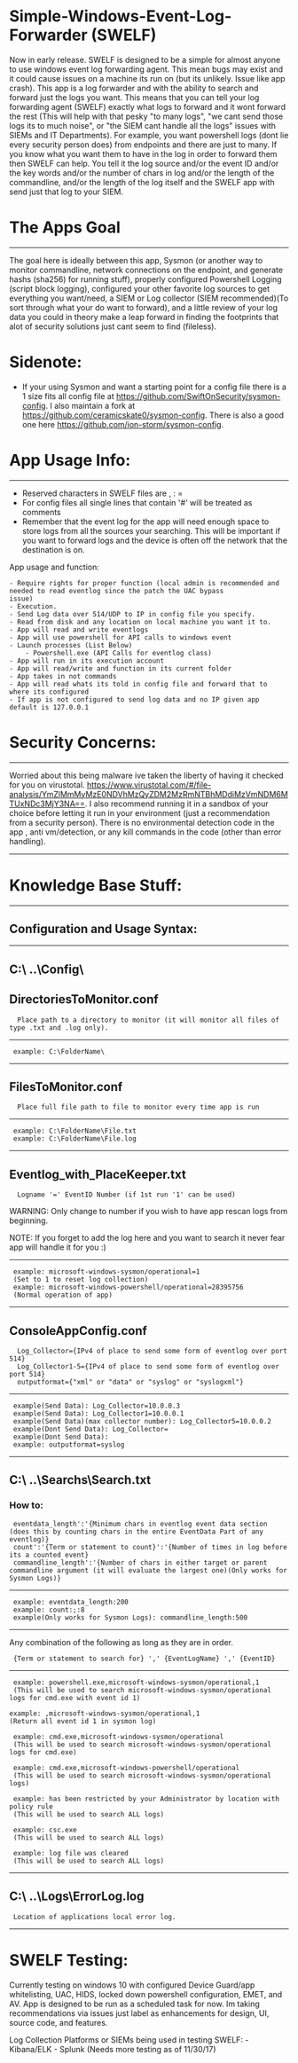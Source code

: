 # Simple-Windows-Event-Log-Forwarder (SWELF)
Now in early release. SWELF is designed to be a simple for almost anyone to use windows event log forwarding agent. This mean bugs may exist and it could cause issues on a machine its run on (but its unlikely. Issue like app crash). This app is a log forwarder and with the ability to search and forward just the logs you want. This means that you can tell your log forwarding agent (SWELF) exactly what logs to forward and it wont forward the rest (This will help with that pesky "to many logs", "we cant send those logs its to much noise", or "the SIEM cant handle all the logs" issues with SIEMs and IT Departments). 
For example, you want powershell logs (dont lie every security person does) from endpoints and there are just to many. If you know what you want them to have in the log in order to forward them then SWELF can help. You tell it the log source and/or the event ID and/or the key words and/or the number of chars in log and/or the length of the commandline, and/or the length of the log itself and the SWELF app with send just that log to your SIEM. 

# The Apps Goal
--------------------------------------------------------------------------------
The goal here is ideally between this app, Sysmon (or another way to monitor commandline, network connections on the endpoint, and generate hashs  (sha256) for running stuff), properly configured Powershell Logging (script block logging), configured your other favorite log sources to get everything you want/need, a SIEM or Log collector (SIEM recommended)(To sort through what your do want to forward), and a little review of your log data you could in theory make a leap forward in finding the footprints that alot of security solutions just cant seem to find (fileless). 
# Sidenote:
- If your using Sysmon and want a starting point for a config file there is a 1 size fits all config file at https://github.com/SwiftOnSecurity/sysmon-config. I also maintain a fork at https://github.com/ceramicskate0/sysmon-config. There is also a good one here https://github.com/ion-storm/sysmon-config.

# App Usage Info:
--------------------------------------------------------------------------------
- Reserved characters in SWELF files are , : =
- For config files all single lines that contain '#' will be treated as comments
- Remember that the event log for the app will need enough space to store logs from all the sources your searching. This will be       important if you want to forward logs and the device is often off the network that the destination is on.


App usage and function:

    - Require rights for proper function (local admin is recommended and needed to read eventlog since the patch the UAC bypass       
    issue)
    - Execution. 
    - Send Log data over 514/UDP to IP in config file you specify.
    - Read from disk and any location on local machine you want it to.
    - App will read and write eventlogs
    - App will use powershell for API calls to windows event    
    - Launch processes (List Below)
        - Powershell.exe (API Calls for eventlog class)
    - App will run in its execution account
    - App will read/write and function in its current folder
    - App takes in not commands
    - App will read whats its told in config file and forward that to where its configured
    - If app is not configured to send log data and no IP given app default is 127.0.0.1  

# Security Concerns:
--------------------------------------------------------------------------------
Worried about this being malware ive taken the liberty of having it checked for you on virustotal. https://www.virustotal.com/#/file-analysis/YmZlMmMyMzE0NDVhMzQyZDM2MzRmNTBhMDdiMzVmNDM6MTUxNDc3MjY3NA==.
I also recommend running it in a sandbox of your choice before letting it run in your environment (just a recommendation from a security person). There is no environmental detection code in the app , anti vm/detection, or any kill commands in the code (other than error handling).

--------------------------------------------------------------------------------


# Knowledge Base Stuff:
--------------------------------------------------------------------------------

## Configuration and Usage Syntax:
--------------------------------------------------------------------------------

## C:\ ..\Config\
  
##  DirectoriesToMonitor.conf
  
      Place path to a directory to monitor (it will monitor all files of type .txt and .log only).
    
--------------------------------------------------------------------------------
     example: C:\FolderName\
--------------------------------------------------------------------------------

##  FilesToMonitor.conf
  
      Place full file path to file to monitor every time app is run
    
--------------------------------------------------------------------------------
     example: C:\FolderName\File.txt 
     example: C:\FolderName\File.log
--------------------------------------------------------------------------------

##  Eventlog_with_PlaceKeeper.txt
  
      Logname '=' EventID Number (if 1st run '1' can be used)
    
    
WARNING: Only change to number if you wish to have app rescan logs from beginning.

NOTE: If you forget to add the log here and you want to search it never fear app will handle it for you :)
    
--------------------------------------------------------------------------------
     example: microsoft-windows-sysmon/operational=1
     (Set to 1 to reset log collection)
     example: microsoft-windows-powershell/operational=28395756
     (Normal operation of app)
--------------------------------------------------------------------------------

##  ConsoleAppConfig.conf
  
      Log_Collector={IPv4 of place to send some form of eventlog over port 514}
      Log_Collector1-5={IPv4 of place to send some form of eventlog over port 514}
      outputformat={"xml" or "data" or "syslog" or "syslogxml"}
    
--------------------------------------------------------------------------------
     example(Send Data): Log_Collector=10.0.0.3
     example(Send Data): Log_Collector1=10.0.0.1
     example(Send Data)(max collector number): Log_Collector5=10.0.0.2
     example(Dont Send Data): Log_Collector=
     example(Dont Send Data): 
     example: outputformat=syslog
--------------------------------------------------------------------------------

## C:\ ..\Searchs\Search.txt
  ### How to:
  
     eventdata_length':'{Minimum chars in eventlog event data section (does this by counting chars in the entire EventData Part of any eventlog)}
     count':'{Term or statement to count}':'{Number of times in log before its a counted event}    
     commandline_length':'{Number of chars in either target or parent commandline argument (it will evaluate the largest one)(Only works for Sysmon Logs)}
--------------------------------------------------------------------------------
     example: eventdata_length:200    
     example: count:;:8
     example(Only works for Sysmon Logs): commandline_length:500
--------------------------------------------------------------------------------  
     
   Any combination of the following as long as they are in order. 
   
     {Term or statement to search for} ',' {EventLogName} ',' {EventID}
     
--------------------------------------------------------------------------------
     example: powershell.exe,microsoft-windows-sysmon/operational,1 
     (This will be used to search microsoft-windows-sysmon/operational logs for cmd.exe with event id 1)
    
    example: ,microsoft-windows-sysmon/operational,1
    (Return all event id 1 in sysmon log)
     
     example: cmd.exe,microsoft-windows-sysmon/operational 
     (This will be used to search microsoft-windows-sysmon/operational logs for cmd.exe)
     
     example: cmd.exe,microsoft-windows-powershell/operational 
     (This will be used to search microsoft-windows-sysmon/operational logs)
     
     example: has been restricted by your Administrator by location with policy rule 
     (This will be used to search ALL logs)
     
     example: csc.exe 
     (This will be used to search ALL logs)
     
     example: log file was cleared 
     (This will be used to search ALL logs)
-------------------------------------------------------------------------------- 
  
## C:\ ..\Logs\ErrorLog.log

     Location of applications local error log.
     
--------------------------------------------------------------------------------

# SWELF Testing:
Currently testing on windows 10 with configured Device Guard/app whitelisting, UAC, HIDS, locked down powershell configuration, EMET, and AV. App is designed to be run as a scheduled task for now. Im taking recommendations via issues just label as enhancements for design, UI, source code, and features.

Log Collection Platforms or SIEMs being used in testing SWELF:
    - Kibana/ELK
    - Splunk (Needs more testing as of 11/30/17)
